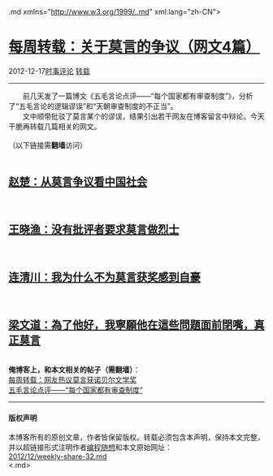 <!DOCTYPE.md>
.md xmlns="http://www.w3.org/1999/..md" xml:lang="zh-CN">
<head>
<meta http-equiv="Content-Type" content="text.md; charset=utf-8" />
<meta name="generator" content="Python script by program.think@gmail.com" />
<meta name="provider" content="program-think.blogspot.com" />
<link type="text/css" rel="stylesheet" href="../../css/program-think.css" />
<title>每周转载：关于莫言的争议（网文4篇） - 编程随想的博客</title>
</head>
<body>
<div id="main" style="width:100%;">
<h1><a href="../../index.md" title="回到首页">每周转载：关于莫言的争议（网文4篇）</a></h1>
<div class="post-info"><span class="date-header">2012-12-17</span><a href="../../tags/E697B6E4BA8BE8AF84E8AEBA.md" class="tag">时事评论</a> <a href="../../tags/E8BDACE8BDBD.md" class="tag">转载</a> </div>
<hr>
<div class="post">
&#12288;&#12288;前几天发了一篇博文《五毛言论点评——“每个国家都有审查制度”》，分析了“五毛言论的逻辑谬误”和“天朝审查制度的不正当”。<br />&#12288;&#12288;文中顺带批驳了莫言某个的谬误，结果引出若干网友在博客留言中辩论。今天干脆再转载几篇相关的网文。<br /><br />（以下链接需<b>翻墙</b>访问）<a name='more'></a><!--program-think--><br /><br /><h2><a href="https://plus.google.com/u/0/113559088971921339544/posts/bNrgBrQUJAa" target="_blank" rel="nofollow">赵楚：从莫言争议看中国社会</a></h2><br /><h2><a href="https://plus.google.com/u/0/113559088971921339544/posts/RAdNJoDwms3" target="_blank" rel="nofollow">王晓渔：没有批评者要求莫言做烈士</a></h2><br /><h2><a href="https://plus.google.com/u/0/113559088971921339544/posts/5wGgAY7nXxS" target="_blank" rel="nofollow">连清川：我为什么不为莫言获奖感到自豪</a></h2><br /><h2><a href="https://plus.google.com/u/0/113559088971921339544/posts/JhjfUp8wj3b" target="_blank" rel="nofollow">梁文道：為了他好，我寧願他在這些問題面前閉嘴，真正莫言</a></h2><br /><b>俺博客上，和本文相关的帖子（需翻墙）</b>：<br /><a href="../../2012/10/weekly-share-25.md">每周转载：网友热议莫言获诺贝尔文学奖</a><br /><a href="../../2012/12/censorship-in-china.md">五毛言论点评——“每个国家都有审查制度”</a><div class="blogger-post-footer">
</div>
<hr>
<div class="copyright">
<h4>版权声明</h4>
本博客所有的原创文章，作者皆保留版权。转载必须包含本声明，保持本文完整，并以超链接形式注明作者<a href="mailto:program.think@gmail.com">编程随想</a>和本文原始网址：<br>
<a href="2012/12/weekly-share-32.md">2012/12/weekly-share-32.md</a>
</div>
</div>
</body>
<.md>
